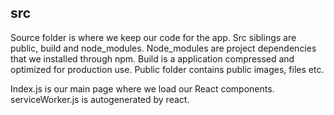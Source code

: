 ## src
Source folder is where we keep our code for the app. Src siblings are public, build and node_modules. Node_modules are
project dependencies that we installed through npm. Build is a application compressed and optimized for production use. Public folder 
contains public images, files etc.

Index.js is our main page where we load our React components. serviceWorker.js is autogenerated by react.
